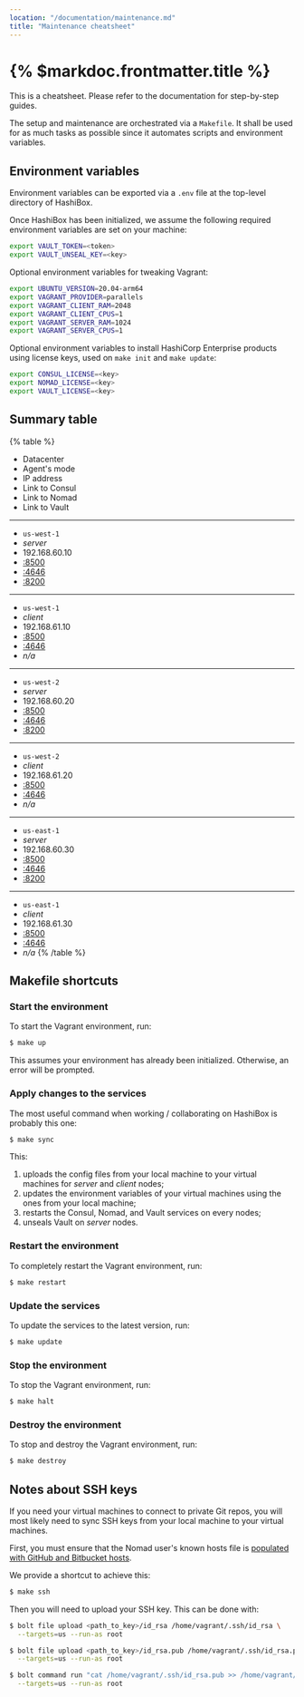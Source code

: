 ```yaml
---
location: "/documentation/maintenance.md"
title: "Maintenance cheatsheet"
---
```


# {% $markdoc.frontmatter.title %}

This is a cheatsheet. Please refer to the documentation for step-by-step guides.

The setup and maintenance are orchestrated via a `Makefile`. It shall be used
for as much tasks as possible since it automates scripts and environment
variables.

## Environment variables

Environment variables can be exported via a `.env` file at the top-level directory
of HashiBox.

Once HashiBox has been initialized, we assume the following required environment
variables are set on your machine:

```bash
export VAULT_TOKEN=<token>
export VAULT_UNSEAL_KEY=<key>
```

Optional environment variables for tweaking Vagrant:

```bash
export UBUNTU_VERSION=20.04-arm64
export VAGRANT_PROVIDER=parallels
export VAGRANT_CLIENT_RAM=2048
export VAGRANT_CLIENT_CPUS=1
export VAGRANT_SERVER_RAM=1024
export VAGRANT_SERVER_CPUS=1
```

Optional environment variables to install HashiCorp Enterprise products using
license keys, used on `make init` and `make update`:

```bash
export CONSUL_LICENSE=<key>
export NOMAD_LICENSE=<key>
export VAULT_LICENSE=<key>
```

## Summary table

{% table %}
* Datacenter
* Agent's mode
* IP address
* Link to Consul
* Link to Nomad
* Link to Vault
---
* `us-west-1`
* *server*
* 192.168.60.10
* [:8500](http://192.168.60.10:8500)
* [:4646](http://192.168.60.10:4646)
* [:8200](http://192.168.60.10:8200)
---
* `us-west-1`
* *client*
* 192.168.61.10
* [:8500](http://192.168.61.10:8500)
* [:4646](http://192.168.61.10:4646)
* *n/a*
---
* `us-west-2`
* *server*
* 192.168.60.20
* [:8500](http://192.168.60.20:8500)
* [:4646](http://192.168.60.20:4646)
* [:8200](http://192.168.60.20:8200)
---
* `us-west-2`
* *client*
* 192.168.61.20
* [:8500](http://192.168.61.20:8500)
* [:4646](http://192.168.61.20:4646)
* *n/a*
---
* `us-east-1`
* *server*
* 192.168.60.30
* [:8500](http://192.168.60.30:8500)
* [:4646](http://192.168.60.30:4646)
* [:8200](http://192.168.60.30:8200)
---
* `us-east-1`
* *client*
* 192.168.61.30
* [:8500](http://192.168.61.30:8500)
* [:4646](http://192.168.61.30:4646)
* *n/a*
{% /table %}

## Makefile shortcuts

### Start the environment

To start the Vagrant environment, run:

```bash
$ make up
```

This assumes your environment has already been initialized. Otherwise, an error
will be prompted.

### Apply changes to the services

The most useful command when working / collaborating on HashiBox is probably this
one:

```bash
$ make sync
```

This:
1. uploads the config files from your local machine to your virtual machines for
   *server* and *client* nodes;
2. updates the environment variables of your virtual machines using the ones from
   your local machine;
3. restarts the Consul, Nomad, and Vault services on every nodes;
4. unseals Vault on *server* nodes.

### Restart the environment

To completely restart the Vagrant environment, run:

```bash
$ make restart
```

### Update the services

To update the services to the latest version, run:

```bash
$ make update
```

### Stop the environment

To stop the Vagrant environment, run:

```bash
$ make halt
```

### Destroy the environment

To stop and destroy the Vagrant environment, run:

```bash
$ make destroy
```

## Notes about SSH keys

If you need your virtual machines to connect to private Git repos, you will most
likely need to sync SSH keys from your local machine to your virtual machines.

First, you must ensure that the Nomad user's known hosts file is [populated with
GitHub and Bitbucket hosts](https://www.nomadproject.io/docs/job-specification/artifact#download-using-git).

We provide a shortcut to achieve this:

```bash
$ make ssh
```

Then you will need to upload your SSH key. This can be done with:

```bash
$ bolt file upload <path_to_key>/id_rsa /home/vagrant/.ssh/id_rsa \
  --targets=us --run-as root

$ bolt file upload <path_to_key>/id_rsa.pub /home/vagrant/.ssh/id_rsa.pub \
  --targets=us --run-as root

$ bolt command run "cat /home/vagrant/.ssh/id_rsa.pub >> /home/vagrant/.ssh/authorized_keys" \
  --targets=us --run-as root
```
